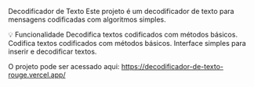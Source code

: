 Decodificador de Texto
Este projeto é um decodificador de texto para mensagens codificadas com algoritmos simples.

💡 Funcionalidade
Decodifica textos codificados com métodos básicos.
Codifica textos codificados com métodos básicos.
Interface simples para inserir e decodificar textos.

O projeto pode ser acessado aqui:
https://decodificador-de-texto-rouge.vercel.app/
